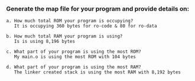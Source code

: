 ### Generate the map file for your program and provide details on:
    a. How much total ROM your program is occupying?
       It is occupying 360 bytes for ro-code & 80 for ro-data

    b. How much total RAM your program is using?
       Is is using 8,196 bytes

    c. What part of your program is using the most ROM?
       My main.o is using the most ROM with 104 bytes

    d. What part of your program is using the most RAM?
       The linker created stack is using the most RAM with 8,192 bytes